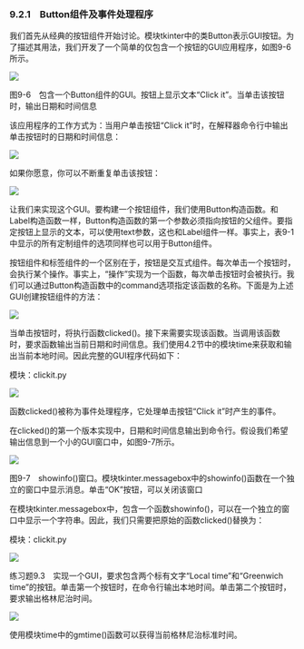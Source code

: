    

### 9.2.1　Button组件及事件处理程序

我们首先从经典的按钮组件开始讨论。模块tkinter中的类Button表示GUI按钮。为了描述其用法，我们开发了一个简单的仅包含一个按钮的GUI应用程序，如图9-6所示。

![](0-Assets/Epubook/程序员编程语言经典合集（计算机科学丛书5册套装），javapython编程语言含经典教材龙书《编译原理》%20(Bruce%20Eckel%20%20Alfred%20V.%20Aho%20%20Monica%20S.%20Lam%20etc.)%20(Z-Library)/images/image09007.jpeg)

图9-6　包含一个Button组件的GUI。按钮上显示文本“Click it”。当单击该按钮时，输出日期和时间信息

该应用程序的工作方式为：当用户单击按钮“Click it”时，在解释器命令行中输出单击按钮时的日期和时间信息：

![](0-Assets/Epubook/程序员编程语言经典合集（计算机科学丛书5册套装），javapython编程语言含经典教材龙书《编译原理》%20(Bruce%20Eckel%20%20Alfred%20V.%20Aho%20%20Monica%20S.%20Lam%20etc.)%20(Z-Library)/images/image09008.jpeg)

如果你愿意，你可以不断重复单击该按钮：

![](0-Assets/Epubook/程序员编程语言经典合集（计算机科学丛书5册套装），javapython编程语言含经典教材龙书《编译原理》%20(Bruce%20Eckel%20%20Alfred%20V.%20Aho%20%20Monica%20S.%20Lam%20etc.)%20(Z-Library)/images/image09009.jpeg)

让我们来实现这个GUI。要构建一个按钮组件，我们使用Button构造函数。和Label构造函数一样，Button构造函数的第一个参数必须指向按钮的父组件。要指定按钮上显示的文本，可以使用text参数，这也和Label组件一样。事实上，表9-1中显示的所有定制组件的选项同样也可以用于Button组件。

按钮组件和标签组件的一个区别在于，按钮是交互式组件。每次单击一个按钮时，会执行某个操作。事实上，“操作”实现为一个函数，每次单击按钮时会被执行。我们可以通过Button构造函数中的command选项指定该函数的名称。下面是为上述GUI创建按钮组件的方法：

![](0-Assets/Epubook/程序员编程语言经典合集（计算机科学丛书5册套装），javapython编程语言含经典教材龙书《编译原理》%20(Bruce%20Eckel%20%20Alfred%20V.%20Aho%20%20Monica%20S.%20Lam%20etc.)%20(Z-Library)/images/image09010.jpeg)

当单击按钮时，将执行函数clicked()。接下来需要实现该函数。当调用该函数时，要求函数输出当前日期和时间信息。我们使用4.2节中的模块time来获取和输出当前本地时间。因此完整的GUI程序代码如下：

模块：clickit.py

![](0-Assets/Epubook/程序员编程语言经典合集（计算机科学丛书5册套装），javapython编程语言含经典教材龙书《编译原理》%20(Bruce%20Eckel%20%20Alfred%20V.%20Aho%20%20Monica%20S.%20Lam%20etc.)%20(Z-Library)/images/image09011.jpeg)

函数clicked()被称为事件处理程序，它处理单击按钮“Click it”时产生的事件。

在clicked()的第一个版本实现中，日期和时间信息输出到命令行。假设我们希望输出信息到一个小的GUI窗口中，如图9-7所示。

![](0-Assets/Epubook/程序员编程语言经典合集（计算机科学丛书5册套装），javapython编程语言含经典教材龙书《编译原理》%20(Bruce%20Eckel%20%20Alfred%20V.%20Aho%20%20Monica%20S.%20Lam%20etc.)%20(Z-Library)/images/image09012.jpeg)

图9-7　showinfo()窗口。模块tkinter.messagebox中的showinfo()函数在一个独立的窗口中显示消息。单击“OK”按钮，可以关闭该窗口

在模块tkinter.messagebox中，包含一个函数showinfo()，可以在一个独立的窗口中显示一个字符串。因此，我们只需要把原始的函数clicked()替换为：

模块：clickit.py

![](0-Assets/Epubook/程序员编程语言经典合集（计算机科学丛书5册套装），javapython编程语言含经典教材龙书《编译原理》%20(Bruce%20Eckel%20%20Alfred%20V.%20Aho%20%20Monica%20S.%20Lam%20etc.)%20(Z-Library)/images/image09013.jpeg)

练习题9.3　实现一个GUI，要求包含两个标有文字“Local time”和“Greenwich time”的按钮。单击第一个按钮时，在命令行输出本地时间。单击第二个按钮时，要求输出格林尼治时间。

![](0-Assets/Epubook/程序员编程语言经典合集（计算机科学丛书5册套装），javapython编程语言含经典教材龙书《编译原理》%20(Bruce%20Eckel%20%20Alfred%20V.%20Aho%20%20Monica%20S.%20Lam%20etc.)%20(Z-Library)/images/image09014.jpeg)

使用模块time中的gmtime()函数可以获得当前格林尼治标准时间。